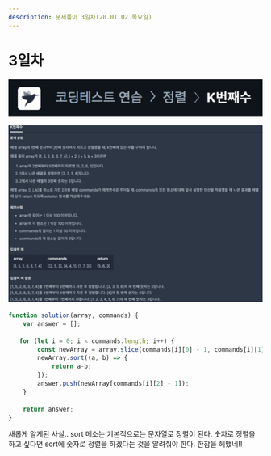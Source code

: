 ```yaml
---
description: 문제풀이 3일차(20.01.02 목요일)
---
```


# 3일차

![](<../.gitbook/assets/image (39).png>)

![](<../.gitbook/assets/image (32).png>)

```javascript
function solution(array, commands) {
    var answer = [];
    
   for (let i = 0; i < commands.length; i++) {
        const newArray = array.slice(commands[i][0] - 1, commands[i][1]); 
        newArray.sort((a, b) => {
            return a-b;
        });
        answer.push(newArray[commands[i][2] - 1]);
    }
    
    return answer;
}
```

새롭게 알게된 사실.. sort 메소는 기본적으로는 문자열로 정렬이 된다. 숫자로 정렬을 하고 싶다면 sort에 숫자로 정렬을 하겠다는 것을 알려줘야 한다. 한참을 헤맸네!!
